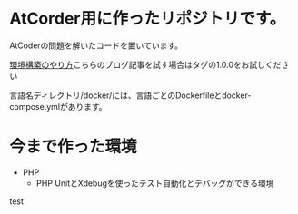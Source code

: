 # AtCorder用に作ったリポジトリです。
AtCoderの問題を解いたコードを置いています。

[環境構築のやり方](https://qiita.com/yami-yami/items/dde58544c954e00b5c3c)こちらのブログ記事を試す場合はタグの1.0.0をお試しください

言語名ディレクトリ/docker/には、言語ごとのDockerfileとdocker-compose.ymlがあります。
# 今まで作った環境
- PHP
    - PHP UnitとXdebugを使ったテスト自動化とデバッグができる環境


test
